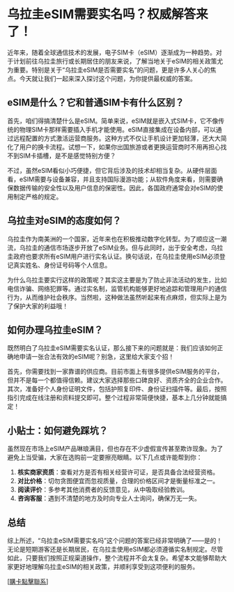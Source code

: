 # 乌拉圭eSIM需要实名吗？权威解答来了！

近年来，随着全球通信技术的发展，电子SIM卡（eSIM）逐渐成为一种趋势。对于计划前往乌拉圭旅行或长期居住的朋友来说，了解当地关于eSIM的相关政策尤为重要。特别是关于“乌拉圭eSIM是否需要实名”的问题，更是许多人关心的焦点。今天就让我们一起来深入探讨这个问题，为你提供最权威的答案。

## eSIM是什么？它和普通SIM卡有什么区别？

首先，咱们得搞清楚什么是eSIM。简单来说，eSIM就是嵌入式SIM卡，它不像传统的物理SIM卡那样需要插入手机才能使用。eSIM直接集成在设备内部，可以通过远程配置的方式激活运营商服务。这种方式不仅让手机设计更加轻薄，还大大简化了用户的换卡流程。试想一下，如果你出国旅游或者更换运营商时不用再担心找不到SIM卡插槽，是不是感觉特别方便？

不过，虽然eSIM看似小巧便捷，但它背后涉及的技术却相当复杂。从硬件层面看，eSIM需要与设备兼容，并且支持国际漫游功能；从软件角度来看，则需要确保数据传输的安全性以及用户信息的保密性。因此，各国政府通常会对eSIM的使用制定严格的规定。

## 乌拉圭对eSIM的态度如何？

乌拉圭作为南美洲的一个国家，近年来也在积极推动数字化转型。为了顺应这一潮流，乌拉圭的通信市场逐步开放了eSIM业务。但与此同时，出于安全考虑，乌拉圭政府也要求所有eSIM用户进行实名认证。换句话说，在乌拉圭使用eSIM必须登记真实姓名、身份证号码等个人信息。

为什么乌拉圭要实行这样的政策呢？其实这主要是为了防止非法活动的发生，比如电信诈骗、网络犯罪等。通过实名制，监管机构能够更好地追踪和管理用户的通信行为，从而维护社会秩序。当然啦，这种做法虽然听起来有点麻烦，但实际上是为了保护大家的利益哦！

## 如何办理乌拉圭eSIM？

既然明白了乌拉圭eSIM需要实名认证，那么接下来的问题就是：我们应该如何正确地申请一张合法有效的eSIM呢？别急，这里给大家支个招！

首先，你需要找到一家靠谱的供应商。目前市面上有很多提供eSIM服务的平台，但并不是每一个都值得信赖。建议大家选择那些口碑良好、资质齐全的企业合作。其次，准备好个人身份证明文件，包括护照复印件、身份证扫描件等。最后，按照指引完成在线注册和资料提交即可。整个过程非常简便快捷，基本上几分钟就能搞定！

## 小贴士：如何避免踩坑？

虽然现在市场上eSIM产品琳琅满目，但也存在不少虚假宣传甚至欺诈现象。为了避免上当受骗，大家在选购前一定要擦亮眼睛。以下几点或许能帮到你：

1. **核实商家资质**：查看对方是否有相关经营许可证，是否具备合法经营资格。
2. **对比价格**：切勿贪图便宜而忽视质量，合理的价格区间才是衡量标准之一。
3. **阅读评价**：多参考其他消费者的反馈意见，从中吸取经验教训。
4. **咨询客服**：遇到不清楚的地方及时向专业人士询问，确保万无一失。

## 总结

综上所述，“乌拉圭eSIM需要实名吗”这个问题的答案已经非常明确了——是的！无论是短期游客还是长期居民，在乌拉圭使用eSIM都必须遵循实名制规定。尽管如此，只要我们按照正规渠道操作，整个流程并不会太复杂。希望本文能够帮助大家更好地理解乌拉圭eSIM的相关政策，并顺利享受到这项便利的服务。

[[購卡點擊聯系](https://t.me/s/SXDXQF)]